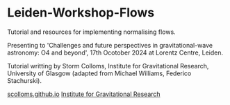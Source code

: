 # Leiden-Workshop-Flows
Tutorial and resources for implementing normalising flows.

Presenting to 'Challenges and future perspectives in gravitational-wave astronomy: O4 and beyond', 17th Ocotober 2024 at Lorentz Centre, Leiden.

Tutorial writting by Storm Colloms, Institute for Gravitational Research, University of Glasgow (adapted from Michael Williams, Federico Stachurski).

[scolloms.github.io](https://scolloms.github.io)
[Institute for Gravitational Research](https://www.gla.ac.uk/schools/physics/research/groups/igr/)
